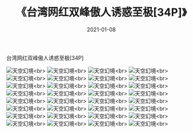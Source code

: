 ﻿---
layout: post
title: 《台湾网红双峰傲人诱惑至极[34P]》
date: 2021-01-08
img: http://photo.orgx.cf/性感/2021/台湾网红双峰傲人诱惑至极[34P]/000.jpg
tags: [美女,性感,泳衣]
---

台湾网红双峰傲人诱惑至极[34P]



![天空幻境](http://photo.orgx.cf/性感/2021/台湾网红双峰傲人诱惑至极[34P]/001.jpg''天空幻境'')<br>
![天空幻境](http://photo.orgx.cf/性感/2021/台湾网红双峰傲人诱惑至极[34P]/002.jpg''天空幻境'')<br>
![天空幻境](http://photo.orgx.cf/性感/2021/台湾网红双峰傲人诱惑至极[34P]/003.jpg''天空幻境'')<br>
![天空幻境](http://photo.orgx.cf/性感/2021/台湾网红双峰傲人诱惑至极[34P]/004.jpg''天空幻境'')<br>
![天空幻境](http://photo.orgx.cf/性感/2021/台湾网红双峰傲人诱惑至极[34P]/005.jpg''天空幻境'')<br>
![天空幻境](http://photo.orgx.cf/性感/2021/台湾网红双峰傲人诱惑至极[34P]/006.jpg''天空幻境'')<br>
![天空幻境](http://photo.orgx.cf/性感/2021/台湾网红双峰傲人诱惑至极[34P]/007.jpg''天空幻境'')<br>
![天空幻境](http://photo.orgx.cf/性感/2021/台湾网红双峰傲人诱惑至极[34P]/008.jpg''天空幻境'')<br>
![天空幻境](http://photo.orgx.cf/性感/2021/台湾网红双峰傲人诱惑至极[34P]/009.jpg''天空幻境'')<br>
![天空幻境](http://photo.orgx.cf/性感/2021/台湾网红双峰傲人诱惑至极[34P]/010.jpg''天空幻境'')<br>
![天空幻境](http://photo.orgx.cf/性感/2021/台湾网红双峰傲人诱惑至极[34P]/011.jpg''天空幻境'')<br>
![天空幻境](http://photo.orgx.cf/性感/2021/台湾网红双峰傲人诱惑至极[34P]/012.jpg''天空幻境'')<br>
![天空幻境](http://photo.orgx.cf/性感/2021/台湾网红双峰傲人诱惑至极[34P]/013.jpg''天空幻境'')<br>
![天空幻境](http://photo.orgx.cf/性感/2021/台湾网红双峰傲人诱惑至极[34P]/014.jpg''天空幻境'')<br>
![天空幻境](http://photo.orgx.cf/性感/2021/台湾网红双峰傲人诱惑至极[34P]/015.jpg''天空幻境'')<br>
![天空幻境](http://photo.orgx.cf/性感/2021/台湾网红双峰傲人诱惑至极[34P]/016.jpg''天空幻境'')<br>
![天空幻境](http://photo.orgx.cf/性感/2021/台湾网红双峰傲人诱惑至极[34P]/017.jpg''天空幻境'')<br>
![天空幻境](http://photo.orgx.cf/性感/2021/台湾网红双峰傲人诱惑至极[34P]/018.jpg''天空幻境'')<br>
![天空幻境](http://photo.orgx.cf/性感/2021/台湾网红双峰傲人诱惑至极[34P]/019.jpg''天空幻境'')<br>
![天空幻境](http://photo.orgx.cf/性感/2021/台湾网红双峰傲人诱惑至极[34P]/020.jpg''天空幻境'')<br>
![天空幻境](http://photo.orgx.cf/性感/2021/台湾网红双峰傲人诱惑至极[34P]/021.jpg''天空幻境'')<br>
![天空幻境](http://photo.orgx.cf/性感/2021/台湾网红双峰傲人诱惑至极[34P]/022.jpg''天空幻境'')<br>
![天空幻境](http://photo.orgx.cf/性感/2021/台湾网红双峰傲人诱惑至极[34P]/023.jpg''天空幻境'')<br>
![天空幻境](http://photo.orgx.cf/性感/2021/台湾网红双峰傲人诱惑至极[34P]/024.jpg''天空幻境'')<br>
![天空幻境](http://photo.orgx.cf/性感/2021/台湾网红双峰傲人诱惑至极[34P]/025.jpg''天空幻境'')<br>
![天空幻境](http://photo.orgx.cf/性感/2021/台湾网红双峰傲人诱惑至极[34P]/026.jpg''天空幻境'')<br>
![天空幻境](http://photo.orgx.cf/性感/2021/台湾网红双峰傲人诱惑至极[34P]/027.jpg''天空幻境'')<br>
![天空幻境](http://photo.orgx.cf/性感/2021/台湾网红双峰傲人诱惑至极[34P]/028.jpg''天空幻境'')<br>
![天空幻境](http://photo.orgx.cf/性感/2021/台湾网红双峰傲人诱惑至极[34P]/029.jpg''天空幻境'')<br>
![天空幻境](http://photo.orgx.cf/性感/2021/台湾网红双峰傲人诱惑至极[34P]/030.jpg''天空幻境'')<br>
![天空幻境](http://photo.orgx.cf/性感/2021/台湾网红双峰傲人诱惑至极[34P]/031.jpg''天空幻境'')<br>
![天空幻境](http://photo.orgx.cf/性感/2021/台湾网红双峰傲人诱惑至极[34P]/032.jpg''天空幻境'')<br>